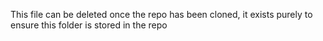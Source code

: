 This file can be deleted once the repo has been cloned,
it exists purely to ensure this folder is stored in the repo
